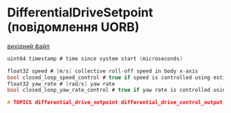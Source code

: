 # DifferentialDriveSetpoint (повідомлення UORB)

[вихідний файл](https://github.com/PX4/PX4-Autopilot/blob/main/msg/DifferentialDriveSetpoint.msg)

```c
uint64 timestamp # time since system start (microseconds)

float32 speed # [m/s] collective roll-off speed in body x-axis
bool closed_loop_speed_control # true if speed is controlled using estimator feedback, false if direct feed-forward
float32 yaw_rate # [rad/s] yaw rate
bool closed_loop_yaw_rate_control # true if yaw rate is controlled using gyroscope feedback, false if direct feed-forward

# TOPICS differential_drive_setpoint differential_drive_control_output

```
